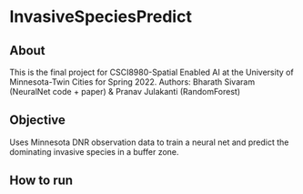 # InvasiveSpeciesPredict
## About
This is the final project for CSCI8980-Spatial Enabled AI at the University of Minnesota-Twin Cities for Spring 2022.
Authors: Bharath Sivaram (NeuralNet code + paper) & Pranav Julakanti (RandomForest)

## Objective
Uses Minnesota DNR observation data to train a neural net and predict the dominating invasive species in a buffer zone.

## How to run

